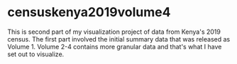 # censuskenya2019volume4
This is second part of my visualization project of data from Kenya's 2019 census. The first part involved the initial summary data that was released as Volume 1. Volume 2-4 contains more granular data and that's what I have set out to visualize.
